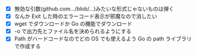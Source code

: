 - [x] 無効な引数(github.com.../blob/...)みたいな形式じゃないものは弾く
- [x] なんか Exit した時のエラーコード表示が邪魔なので消したい
- [x] wget でダウンロードか Go の機能でダウンロード
- [x] -o で出力先とファイル名を決められるようにする
- [x] Path がハードコードなのでどの OS でも使えるよう Go の path ライブラリで作成する
